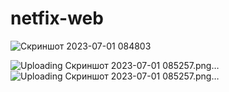 # netfix-web

![Скриншот 2023-07-01 084803](https://github.com/fa11in/netfix-web/assets/91070520/7e5c0f28-ec7a-4bae-9ba9-5534c82b0e2a)

![Uploading Скриншот 2023-07-01 085257.png…]()
![Uploading Скриншот 2023-07-01 085257.png…]()
